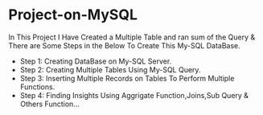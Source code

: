# Project-on-MySQL

In This Project I Have Created a Multiple Table and ran sum of the Query 
& There are Some Steps in the Below To Create This My-SQL DataBase.

* Step 1: Creating DataBase on My-SQL Server.
* Step 2: Creating Multiple Tables Using My-SQL Query.
* Step 3: Inserting Multiple Records on Tables To Perform Multiple Functions.
* Step 4: Finding Insights Using Aggrigate Function,Joins,Sub Query & Others Function...
